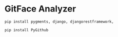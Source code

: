 # GitFace Analyzer

    pip install pygments, django, djangorestframework, 
    
    pip install PyGithub
    
    
